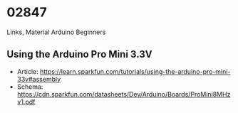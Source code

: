 # 02847
Links, Material Arduino Beginners

## Using the Arduino Pro Mini 3.3V
* Article: https://learn.sparkfun.com/tutorials/using-the-arduino-pro-mini-33v#assembly
* Schema: https://cdn.sparkfun.com/datasheets/Dev/Arduino/Boards/ProMini8MHzv1.pdf
